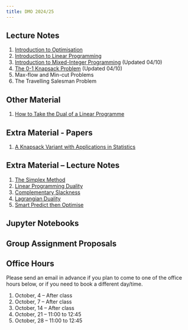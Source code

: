 ```yaml
---
title: DMO 2024/25
---
```


## Lecture Notes

1. [Introduction to Optimisation](files/01_introduction_to_optimisation.pdf)
2. [Introduction to Linear Programming](files/02_introduction_to_linear_programming.pdf)
3. [Introduction to Mixed-Integer Programming](files/03_introduction_to_mip.pdf) (Updated 04/10)
4. [The 0-1 Knapsack Problem](files/04_knapsack_problem.pdf) (Updated 04/10)
5. Max-flow and Min-cut Problems
6. The Travelling Salesman Problem

## Other Material

1. [How to Take the Dual of a Linear Programme](files/dual-of-lp.pdf)

## Extra Material - Papers

1. [A Knapsack Variant with Applications in Statistics](../files/papers/santini-malaguti-2023.pdf)

## Extra Material – Lecture Notes

1. [The Simplex Method](files/99a_simplex.pdf)
2. [Linear Programming Duality](files/99b_lp_duality.pdf)
3. [Complementary Slackness](files/99c_complementary_slackness.pdf)
4. [Lagrangian Duality](files/99d_lagrangian_duality.pdf)
5. [Smart Predict then Optimise](files/99e_spo.pdf)

## Jupyter Notebooks

## Group Assignment Proposals

## Office Hours

Please send an email in advance if you plan to come to one of the office hours below, or if you need to book a different day/time.

1. October, 4 – After class
2. October, 7 – After class
3. October, 14 – After class
4. October, 21 – 11:00 to 12:45
5. October, 28 – 11:00 to 12:45